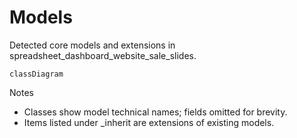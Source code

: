 # Models

Detected core models and extensions in spreadsheet_dashboard_website_sale_slides.

```mermaid
classDiagram
```

Notes
- Classes show model technical names; fields omitted for brevity.
- Items listed under _inherit are extensions of existing models.

